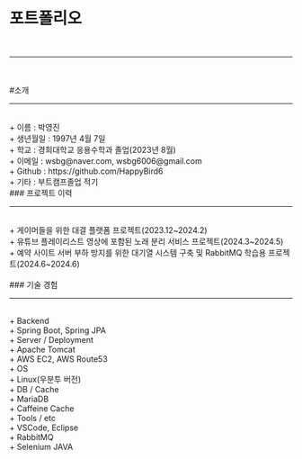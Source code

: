 # 포트폴리오 <br/>
<br/>
<hr><br/>
<br/>
#소개 <br/>
<hr><br/>
+ 이름 : 박영진<br/>
+ 생년월일 : 1997년 4월 7일<br/>
+ 학교 : 경희대학교 응용수학과 졸업(2023년 8월)<br/>
+ 이메일 : wsbg@naver.com, wsbg6006@gmail.com<br/>
+ Github : https://github.com/HappyBird6<br/>
+ 기타 : 부트캠프졸업 적기<br/>
### 프로젝트 이력<br/>
<hr><br/>
+ 게이머들을 위한 대결 플랫폼 프로젝트(2023.12~2024.2)<br/>
+ 유튜브 플레이리스트 영상에 포함된 노래 분리 서비스 프로젝트(2024.3~2024.5)<br/>
+ 예약 사이트 서버 부하 방지를 위한 대기열 시스템 구축 및 RabbitMQ 학습용 프로젝트(2024.6~2024.6)<br/>
<br/>
### 기술 경험<br/>
<hr><br/>
+ Backend<br/>
	+ Spring Boot, Spring JPA<br/>
+ Server / Deployment<br/>
	+ Apache Tomcat<br/>
	+ AWS EC2, AWS Route53<br/>
+ OS<br/>
	+ Linux(우분투 버전)<br/>
+ DB / Cache<br/>
	+ MariaDB<br/>
	+ Caffeine Cache<br/>
+ Tools / etc<br/>
	+ VSCode, Eclipse<br/>
	+ RabbitMQ<br/>
	+ Selenium JAVA<br/>
